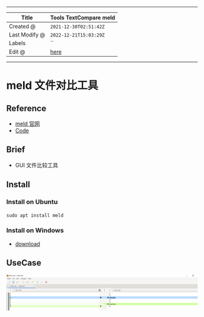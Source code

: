 -----

| Title         | Tools TextCompare meld                             |
| ------------- | -------------------------------------------------- |
| Created @     | `2021-12-30T02:51:42Z`                             |
| Last Modify @ | `2022-12-21T15:03:29Z`                             |
| Labels        | \`\`                                               |
| Edit @        | [here](https://github.com/junxnone/linux/issues/4) |

-----

# meld 文件对比工具

## Reference

  - [meld 官网](https://meldmerge.org/)
  - [Code](https://gitlab.gnome.org/GNOME/meld)

## Brief

  - GUI 文件比较工具

## Install

### Install on Ubuntu

    sudo apt install meld

### Install on Windows

  - [download](https://download.gnome.org/binaries/win32/meld/)

## UseCase

![image](media/5f3f2c0f6fed597b557851e25933eeed67d199d1.png)
